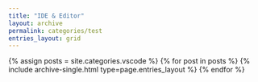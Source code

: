 ```yaml
---
title: "IDE & Editor"
layout: archive
permalink: categories/test
entries_layout: grid
---
```


{% assign posts = site.categories.vscode %}
{% for post in posts %} {% include archive-single.html type=page.entries_layout %} {% endfor %}
